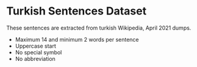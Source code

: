 # Turkish Sentences Dataset
These sentences are extracted from turkish Wikipedia, April 2021 dumps.

- Maximum 14 and minimum 2 words per sentence
- Uppercase start
- No special symbol
- No abbreviation
